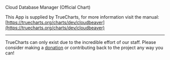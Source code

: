 Cloud Database Manager (Official Chart)

This App is supplied by TrueCharts, for more information visit the manual: [https://truecharts.org/charts/dev/cloudbeaver](https://truecharts.org/charts/dev/cloudbeaver)

---

TrueCharts can only exist due to the incredible effort of our staff.
Please consider making a [donation](https://truecharts.org/sponsor) or contributing back to the project any way you can!
